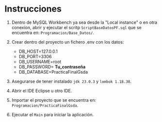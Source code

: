 # Instrucciones

1. Dentro de MySQL Workbench ya sea desde la "Local instance" o en otra conexion, abrir y ejecutar el scritp `ScriptBaseDatosPF.sql` que se encuentra en: `Programacion/Base_Datos/`.

2. Crear dentro del proyecto un fichero .env con los datos:
    - DB_HOST=127.0.0.1
    - DB_PORT=3306
    - DB_USERNAME=root
    - DB_PASSWORD= __Tu_contraseña__
    - DB_DATABASE=PracticaFinalGsda

3. Asegurarse de tener instalado `jdk 23.0.3` y `lombok 1.18.38`.

4. Abrir el IDE Eclipse u otro IDE.

5. Importar el proyecto que se encuentra en: `Programacion/PracticaFinalGsda`.

6. Ejecutar el `Main` para iniciar la aplicación.
